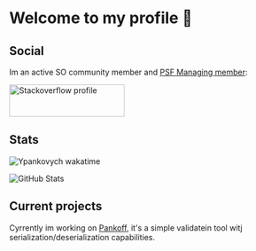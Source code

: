 # Welcome to my profile 👋

## Social
Im an active SO community member and [PSF Managing member](https://python.org/psf/membership/#:~:text=Managing%20members%20are%20people%20who,the%20PSF's%20working%20groups%20etc.):

<a href="https://ru.stackoverflow.com/users/236727/pavel-durmanov?tab=profile"><img src="https://stackexchange.com/users/flair/10214099.png?theme=dark" width="208" height="58" alt="Stackoverflow profile" title="Stackoverflow profile"></a>

## Stats
![Ypankovych wakatime](https://github-readme-stats.vercel.app/api/wakatime?username=ypank&theme=dark)

<img alt="GitHub Stats"
         src="https://github-readme-stats.vercel.app/api?username=ypankovych&show_icons=true&theme=dark&hide_border=true" />
         
## Current projects
Cyrrently im working on [Pankoff](https://github.com/ypankovych/pankoff), it's a simple validatein tool witj serialization/deserialization capabilities.
<!--
**P-Alban/P-Alban** is a ✨ _special_ ✨ repository because its `README.md` (this file) appears on your GitHub profile.

Here are some ideas to get you started:

- 🔭 I’m currently working on ...
- 🌱 I’m currently learning ...
- 👯 I’m looking to collaborate on ...
- 🤔 I’m looking for help with ...
- 💬 Ask me about ...
- 📫 How to reach me: ...
- 😄 Pronouns: ...
- ⚡ Fun fact: ...
-->
 

